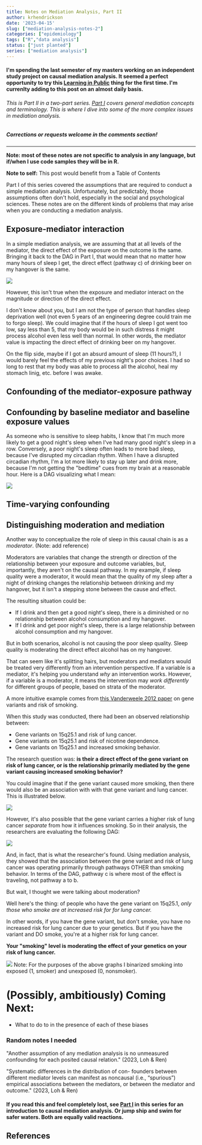 ```yaml
---
title: Notes on Mediation Analysis, Part II
author: krhendrickson
date: '2023-04-15'
slug: ["mediation-analysis-notes-2"]
categories: ["epidemiology"]
tags: ["R","data analysis"]
status: ["just planted"]
series: ["mediation analysis"]
---
```


#### I'm spending the last semester of my masters working on an independent study project on causal mediation analysis. It seemed a perfect opportunity to try this [Learning in Public](https://www.swyx.io/learn-in-public) thing for the first time. I'm currenlty adding to this post on an almost daily basis. 

###### This is Part II in a two-part series. [Part I](../2023-03-27-notes-on-mediation-analsis-in-r/) covers general mediation concepts and terminology. This is where I dive into some of the more complex issues in mediation analysis.


##### Corrections or requests welcome in the comments section!
---

__Note: most of these notes are not specific to analysis in any language, but if/when I use code samples they will be in R.__

__Note to self:__ This post would benefit from a Table of Contents

Part I of this series covered the assumptions that are required to conduct a simple mediation analysis. Unfortunately, but predictably, those assumptions often don't hold, especially in the social and psychological sciences. These notes are on the different kinds of problems that may arise when you are conducting a mediation analysis.  

## Exposure-mediator interaction

In a simple mediation analysis, we are assuming that at all levels of the mediator, the direct effect of the exposure on the outcome is the same. Bringing it back to the DAG in Part I, that would mean that no matter how many hours of sleep I get, the direct effect (pathway c) of drinking beer on my hangover is the same. 

![](dag1.png)

However, this isn't true when the exposure and mediator interact on the magnitude or direction of the direct effect. 

I don't know about you, but I am not the type of person that handles sleep deprivation well (not even 5 years of an engineering degree could train me to forgo sleep). We could imagine that if the hours of sleep I got went too low, say less than 5, that my body would be in such distress it might process alcohol even less well than normal. In other words, the mediator value is impacting the direct effect of drinking beer on my hangover.

On the flip side, maybe if I got an absurd amount of sleep (11 hours?), I would barely feel the effects of my previous night's poor choices. I had so long to rest that my body was able to process all the alcohol, heal my stomach linig, etc. before I was awake. 


## Confounding of the mediator-exposure pathway


## Confounding by baseline mediator and baseline exposure values

As someone who is sensitive to sleep habits, I know that I'm much more likely to get a good night's sleep when I've had many good night's sleep in a row. Conversely, a poor night's sleep often leads to more bad sleep, because I've disrupted my circadian rhythm. When I have a disrupted circadian rhythm, I'm a lot more likely to stay up later and drink more, because I'm not getting the "bedtime" cues from my brain at a reasonable hour. Here is a DAG visualizing what I mean: 

![](featured.png)

## Time-varying confounding 


## Distinguishing moderation and mediation 

Another way to conceptualize the role of sleep in this causal chain is as a *moderator*. (Note: add reference)

Moderators are variables that change the strength or direction of the relationship between your exposure and outcome variables, but, importantly, they aren't on the causal pathway. In my example, if sleep quality were a moderator, it would mean that the quality of my sleep after a night of drinking changes the relationship between drinking and my hangover, but it isn't a stepping stone between the cause and effect. 

The resulting situation could be: 
- If I drink and then get a good night's sleep, there is a diminished or no relationship between alcohol consumption and my hangover. 
- If I drink and get poor night's sleep, there is a large relationship between alcohol consumption and my hangover. 

But in both scenarios, alcohol is not causing the poor sleep quality. Sleep quality is moderating the direct effect alcohol has on my hangover. 

That can seem like it's splitting hairs, but moderators and mediators would be treated very differently from an intervention perspective. If a variable is a mediator, it's helping you understand _why_ an intervention works. However, if a variable is a moderator, it means the intervention may _work differently_ for different groups of people, based on strata of the moderator. 

A more intuitive example comes from [this Vanderweele 2012 paper](https://academic.oup.com/aje/article/175/10/1013/89994) on gene variants and risk of smoking. 

When this study was conducted, there had been an observed relationship between:
- Gene variants on 15q25.1 and risk of lung cancer. 
- Gene variants on 15q25.1 and risk of nicotine dependence. 
- Gene variants on 15q25.1 and increased smoking behavior. 

The research question was: **is their a direct effect of the gene variant on risk of lung cancer, or is the relationship primarily mediated by the gene variant causing increased smoking behavior?** 

You could imagine that if the gene variant caused more smoking, then there would also be an association with with that gene variant and lung cancer. This is illustrated below. 

![](dag2.png)

However, it's also possible that the gene variant carries a higher risk of lung cancer _separate_ from how it influences smoking. So in their analysis, the researchers are evaluating the following DAG: 

![](dag3.png)

And, in fact, that is what the researcher's found. Using mediation analysis, they showed that the association between the gene variant and risk of lung cancer was operating primarily through pathways OTHER than smoking behavior. In terms of the DAG, pathway c is where most of the effect is traveling, not pathway a to b. 

But wait, I thought we were talking about moderation? 

Well here's the thing: of people who have the gene variant on 15q25.1, _only those who smoke are at increased risk for for lung cancer._

In other words, if you have the gene variant, but don't smoke, you have no increased risk for lung cancer due to your genetics. But if you have the variant and DO smoke, you're at a higher risk for lung cancer. 

__Your "smoking" level is moderating the effect of your genetics on your risk of lung cancer.__


![](dag4.png)
Note: For the purposes of the above graphs I binarized smoking into exposed (1, smoker) and unexposed (0, nonsmoker).



# (Possibly, ambitiously) Coming Next:
* What to do to in the presence of each of these biases 

### Random notes I needed 

"Another assumption of any mediation analysis is no unmeasured confounding for each posited causal relation." (2023, Loh & Ren)

"Systematic differences in the distribution of con- founders between different mediator levels can manifest as noncausal (i.e., “spurious”) empirical associations between the mediators, or between the mediator and outcome." (2023, Loh & Ren)

#### If you read this and feel completely lost, see [Part I](../2023-03-27-notes-on-mediation-analsis-in-r/) in this series for an introduction to causal mediation analysis. Or jump ship and swim for safer waters. Both are equally valid reactions. 


## References 

